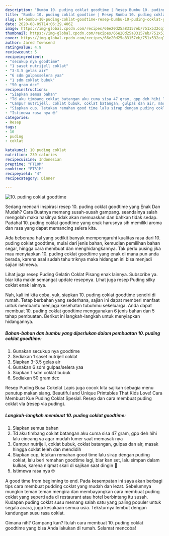 ```yaml
---
description: "Bumbu 10. puding coklat goodtime | Resep Bumbu 10. puding coklat goodtime Yang Paling Enak"
title: "Bumbu 10. puding coklat goodtime | Resep Bumbu 10. puding coklat goodtime Yang Paling Enak"
slug: 64-bumbu-10-puding-coklat-goodtime-resep-bumbu-10-puding-coklat-goodtime-yang-paling-enak
date: 2020-08-09T14:06:29.406Z
image: https://img-global.cpcdn.com/recipes/66e20d25a83157eb/751x532cq70/10-puding-coklat-goodtime-foto-resep-utama.jpg
thumbnail: https://img-global.cpcdn.com/recipes/66e20d25a83157eb/751x532cq70/10-puding-coklat-goodtime-foto-resep-utama.jpg
cover: https://img-global.cpcdn.com/recipes/66e20d25a83157eb/751x532cq70/10-puding-coklat-goodtime-foto-resep-utama.jpg
author: Jared Townsend
ratingvalue: 4.9
reviewcount: 5
recipeingredient:
- "secukup nya goodtime"
- "1 saset nutrijell coklat"
- "3-3.5 gelas air"
- "6 sdm gulpasselera yaa"
- "1 sdm coklat bubuk"
- "50 gram dcc"
recipeinstructions:
- "Siapkan semua bahan"
- "Td aku timbang coklat batangan aku cuma sisa 47 gram, gpp deh hihi lalu cincang ya agar mudah lumer saat memasak nya"
- "Campur nutrijell, coklat bubuk, coklat batangan, gulpas dan air, masak hingga coklat leleh dan mendidih"
- "Siapkan cup, letakan remahan good time lalu sirap dengan puding coklat, lalu beri remahan goodtime lagi, biar kan set, lalu simpan dalam kulkas, karena niqmat skali di sajikan saat dingin 🤤"
- "Istimewa rasa nya 🤓"
categories:
- Resep
tags:
- 10
- puding
- coklat

katakunci: 10 puding coklat 
nutrition: 239 calories
recipecuisine: Indonesian
preptime: "PT10M"
cooktime: "PT31M"
recipeyield: "4"
recipecategory: Dinner

---
```



![10. puding coklat goodtime](https://img-global.cpcdn.com/recipes/66e20d25a83157eb/751x532cq70/10-puding-coklat-goodtime-foto-resep-utama.jpg)

Sedang mencari inspirasi resep 10. puding coklat goodtime yang Enak Dan Mudah? Cara Buatnya memang susah-susah gampang. seandainya salah mengolah maka hasilnya tidak akan memuaskan dan bahkan tidak sedap. Padahal 10. puding coklat goodtime yang enak harusnya sih memiliki aroma dan rasa yang dapat memancing selera kita.

Ada beberapa hal yang sedikit banyak mempengaruhi kualitas rasa dari 10. puding coklat goodtime, mulai dari jenis bahan, kemudian pemilihan bahan segar, hingga cara membuat dan menghidangkannya. Tak perlu pusing jika mau menyiapkan 10. puding coklat goodtime yang enak di mana pun anda berada, karena asal sudah tahu triknya maka hidangan ini bisa menjadi sajian istimewa.

Lihat juga resep Puding Gelatin Coklat Pisang enak lainnya. Subscribe ya. biar kita makin semangat update resepnya. Lihat juga resep Puding silky coklat enak lainnya.


Nah, kali ini kita coba, yuk, siapkan 10. puding coklat goodtime sendiri di rumah. Tetap berbahan yang sederhana, sajian ini dapat memberi manfaat untuk membantu menjaga kesehatan tubuhmu sekeluarga. Anda dapat membuat 10. puding coklat goodtime menggunakan 6 jenis bahan dan 5 tahap pembuatan. Berikut ini langkah-langkah untuk menyiapkan hidangannya.

<!--inarticleads1-->

##### Bahan-bahan dan bumbu yang diperlukan dalam pembuatan 10. puding coklat goodtime:

1. Gunakan secukup nya goodtime
1. Sediakan 1 saset nutrijell coklat
1. Siapkan 3-3.5 gelas air
1. Gunakan 6 sdm gulpas/selera yaa
1. Siapkan 1 sdm coklat bubuk
1. Sediakan 50 gram dcc


Resep Puding Busa Cokelat Lapis juga cocok kita sajikan sebagia menu penutup makan siang. Beautiful and Unique Printables That Kids Love! Cara Membuat Kue Puding Coklat Spesial. Resep dan cara membuat puding coklat vla (resep vla puding). 

<!--inarticleads2-->

##### Langkah-langkah membuat 10. puding coklat goodtime:

1. Siapkan semua bahan
1. Td aku timbang coklat batangan aku cuma sisa 47 gram, gpp deh hihi lalu cincang ya agar mudah lumer saat memasak nya
1. Campur nutrijell, coklat bubuk, coklat batangan, gulpas dan air, masak hingga coklat leleh dan mendidih
1. Siapkan cup, letakan remahan good time lalu sirap dengan puding coklat, lalu beri remahan goodtime lagi, biar kan set, lalu simpan dalam kulkas, karena niqmat skali di sajikan saat dingin 🤤
1. Istimewa rasa nya 🤓


A good time from beginning to end. Pada kesempatan ini saya akan berbagi tips cara membuat pudding coklat yang mudah dan lezat. Sebelumnya mungkin teman teman mengira dan membayangkan cara membuat puding coklat yang seperti ada di restaurant atau hotel berbintang itu susah. Kudapan puding coklat susu memang salah satu yang paling populer untuk segala acara, juga kesukaan semua usia. Teksturnya lembut dengan kandungan susu rasa coklat. 

Gimana nih? Gampang kan? Itulah cara membuat 10. puding coklat goodtime yang bisa Anda lakukan di rumah. Selamat mencoba!
